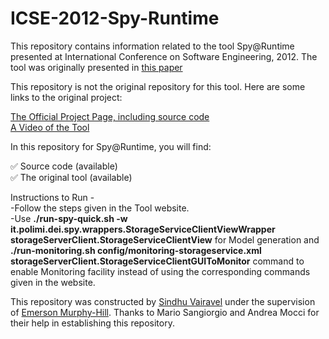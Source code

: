 # ICSE-2012-Spy-Runtime

This repository contains information related to the tool Spy@Runtime presented at International Conference on Software Engineering, 2012. The tool was originally presented in <a href="http://dl.acm.org/citation.cfm?id=2337430">this paper</a>


This repository is not the original repository for this tool. Here are some links to the original project:

<a href="http://www.inf.usi.ch/postdoc/mocci/spy-testing/index.xhtml">The Official Project Page, including source code</a><br>
<a href="https://youtu.be/EqQ7k_UG448">A Video of the Tool</a><br>

In this repository for Spy@Runtime, you will find:

:white_check_mark: Source code (available)<br>
:white_check_mark: The original tool (available)<br>

Instructions to Run - <br>
-Follow the steps given in the Tool website. <br>
-Use <b>./run-spy-quick.sh -w it.polimi.dei.spy.wrappers.StorageServiceClientViewWrapper storageServerClient.StorageServiceClientView</b> for Model generation and 
<b>./run-monitoring.sh config/monitoring-storageservice.xml  storageServerClient.StorageServiceClientGUIToMonitor</b> command to enable Monitoring facility instead of using the corresponding commands given in the website. <br>

This repository was constructed by <a href="https://github.com/SindhuVairavel">Sindhu Vairavel</a> under the supervision of <a href="https://github.com/CaptainEmerson">Emerson Murphy-Hill</a>. Thanks to Mario Sangiorgio and Andrea Mocci for their help in establishing this repository.
